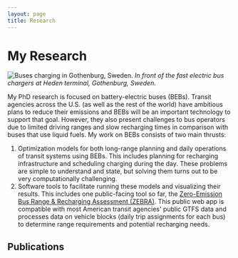 ```yaml
---
layout: page
title: Research
---
```


# My Research
![Buses charging in Gothenburg, Sweden.](/gbg_bus.png)
*In front of the fast electric bus chargers at Heden terminal, Gothenburg, Sweden.*

My PhD research is focused on battery-electric buses (BEBs). Transit agencies across the U.S. (as well as the rest of the world) have ambitious plans to reduce their emissions and BEBs will be an important technology to support that goal. However, they also present challenges to bus operators due to limited driving ranges and slow recharging times in comparison with buses that use liquid fuels. My work on BEBs consists of two main thrusts:

1) Optimization models for both long-range planning and daily operations of transit systems using BEBs. This includes planning for recharging infrastructure and scheduling charging during the day. These problems are simple to understand and state, but solving them turns out to be very computationally challenging.
2) Software tools to facilitate running these models and visualizing their results. This includes one public-facing tool so far, the [Zero-Emission Bus Range & Recharging Assessment (ZEBRA)](https://bit.ly/zebra-app). This public web app is compatible with most American transit agencies' public GTFS data and processes data on vehicle blocks (daily trip assignments for each bus) to determine range requirements and potential recharging needs.

## Publications